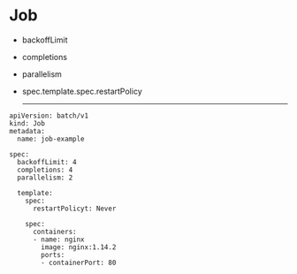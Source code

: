 # Job
* backoffLimit
* completions
* parallelism
* spec.template.spec.restartPolicy

  -------------------------------------------------------------------------------------------

```
apiVersion: batch/v1
kind: Job
metadata:
  name: job-example

spec:
  backoffLimit: 4
  completions: 4
  parallelism: 2

  template:
    spec:
      restartPolicyt: Never

    spec:
      containers:
      - name: nginx
        image: nginx:1.14.2
        ports:
        - containerPort: 80
```
